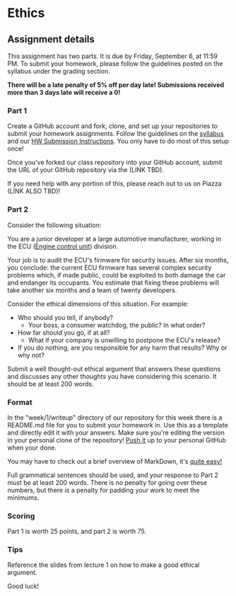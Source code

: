 Ethics
======

## Assignment details

This assignment has two parts. It is due by Friday, September 6, at 11:59 PM.
To submit your homework, please follow the guidelines posted on the syllabus under the grading section.

**There will be a late penalty of 5% off per day late! Submissions received more than 3 days late will receive a 0!**

### Part 1

Create a GitHub account and fork, clone, and set up your repositories to submit your homework assignments. Follow the guidelines on the [syllabus](https://github.com/UMD-CS-STICs/389Rfall2019) and our [HW Submission Instructions](https://github.com/UMD-CS-STICs/389Rfall18/blob/master/HW_Submit_Instructions.md). You only have to do most of this setup once!

Once you've forked our class repository into your GitHub account, submit the URL of your GitHub repository via the (LINK TBD).

If you need help with any portion of this, please reach out to us on Piazza (LINK ALSO TBD)!

### Part 2

Consider the following situation:

You are a junior developer at a large automotive manufacturer, working in the
ECU ([Engine control unit](https://en.wikipedia.org/wiki/Engine_control_unit)) division.

Your job is to audit the ECU's firmware for security issues. After six months, you conclude: the
current ECU firmware has several complex security problems which, if made public, could
be exploited to both damage the car and endanger its occupants. You estimate that fixing these
problems will take another six months and a team of twenty developers.

Consider the ethical dimensions of this situation. For example:

* Who should you tell, if anybody?
    * Your boss, a consumer watchdog, the public? In what order?
* How far should you go, if at all?
    * What if your company is unwilling to postpone the ECU's release?
* If you do nothing, are you responsible for any harm that results? Why or why not?

Submit a well thought-out ethical argument that answers these questions and discusses any other thoughts you have considering this scenario. It should be at least 200 words.

### Format

In the "week/1/writeup" directory of our repository for this week there is a README.md file for you to submit your homework in. Use this as a template and directly edit it with your answers. Make sure you're editing the version in your personal clone of the repository! [Push it](https://github.com/UMD-CS-STICs/389Rfall18/blob/master/HW_Submit_Instructions.md) up to your personal GitHub when your done.

You may have to check out a brief overview of MarkDown, it's [quite easy!](https://en.support.wordpress.com/markdown-quick-reference/)

Full grammatical sentences should be used, and your response to Part 2 must be at least 200 words.
There is no penalty for going over these numbers, but there *is* a penalty for padding your work to meet the minimums.

### Scoring

Part 1 is worth 25 points, and part 2 is worth 75.

### Tips

Reference the slides from lecture 1 on how to make a good ethical argument.

Good luck!
